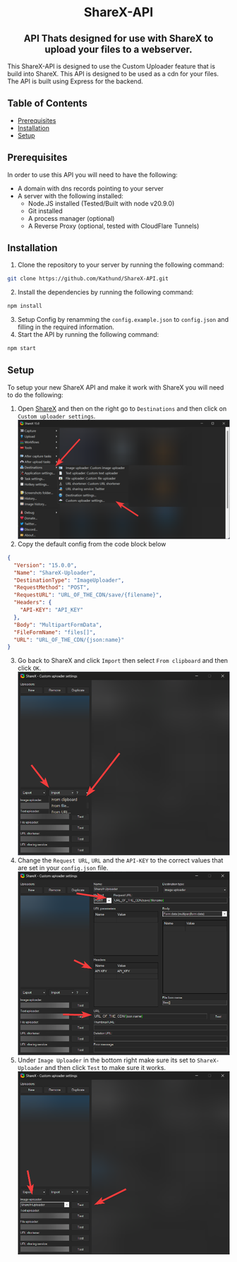 <h1 align="center">ShareX-API</h1>

<h2 align="center">API Thats designed for use with ShareX to upload your files to a webserver.</h2>

This ShareX-API is designed to use the Custom Uploader feature that is build into ShareX. This API is designed to be used as a cdn for your files. The API is built using Express for the backend.

## Table of Contents

- [Prerequisites](#prerequisites)
- [Installation](#installation)
- [Setup](#setup)

## Prerequisites

In order to use this API you will need to have the following:

- A domain with dns records pointing to your server
- A server with the following installed:
  - Node.JS installed (Tested/Built with node v20.9.0)
  - Git installed
  - A process manager (optional)
  - A Reverse Proxy (optional, tested with CloudFlare Tunnels)

## Installation

1. Clone the repository to your server by running the following command:

```bash
git clone https://github.com/Kathund/ShareX-API.git
```

2. Install the dependencies by running the following command:

```bash
npm install
```

3. Setup Config by renamming the `config.example.json` to `config.json` and filling in the required information.
4. Start the API by running the following command:

```bash
npm start
```

## Setup

To setup your new ShareX API and make it work with ShareX you will need to do the following:

1. Open [ShareX](https://getsharex.com) and then on the right go to `Destinations` and then click on `Custom uploader settings`.
![Going to the custom uploader settings](.github/readme/assets/ShareX_Setup_CustomUploader_Settings.png)
2. Copy the default config from the code block below

```json
{
  "Version": "15.0.0",
  "Name": "ShareX-Uploader",
  "DestinationType": "ImageUploader",
  "RequestMethod": "POST",
  "RequestURL": "URL_OF_THE_CDN/save/{filename}",
  "Headers": {
    "API-KEY": "API_KEY"
  },
  "Body": "MultipartFormData",
  "FileFormName": "files[]",
  "URL": "URL_OF_THE_CDN/{json:name}"
}
```

3. Go back to ShareX and click `Import` then select `From clipboard` and then click `OK`.
   ![Importing Default Config](.github/readme/assets/ShareX_Setup_Importing_Config.png)
4. Change the `Request URL`, `URL` and the `API-KEY` to the correct values that are set in your `config.json` file.
   ![Changing Default Config](.github/readme/assets/ShareX_Setup_Changing_Config.png)
5. Under `Image Uploader` in the bottom right make sure its set to `ShareX-Uploader` and then click `Test` to make sure it works.
   ![Testing Image Uploading](.github/readme/assets/ShareX_Setup_Testing.png)
